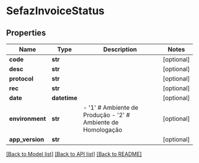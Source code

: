 # SefazInvoiceStatus

## Properties
Name | Type | Description | Notes
------------ | ------------- | ------------- | -------------
**code** | **str** |  | [optional] 
**desc** | **str** |  | [optional] 
**protocol** | **str** |  | [optional] 
**rec** | **str** |  | [optional] 
**date** | **datetime** |  | [optional] 
**environment** | **str** | - &#39;1&#39; # Ambiente de Produção - &#39;2&#39; # Ambiente de Homologação  | [optional] 
**app_version** | **str** |  | [optional] 

[[Back to Model list]](../README.md#documentation-for-models) [[Back to API list]](../README.md#documentation-for-api-endpoints) [[Back to README]](../README.md)


